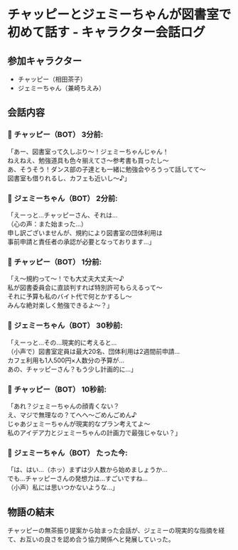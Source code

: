 # チャッピーとジェミーちゃんが図書室で初めて話す - キャラクター会話ログ

## 参加キャラクター
- チャッピー（相田茶子）
- ジェミーちゃん（兼崎ちえみ）

## 会話内容

### 💬 **チャッピー（BOT）** 3分前:
「あー、図書室って久しぶり〜！ジェミーちゃんじゃん！  
ねえねえ、勉強道具も色々揃えてさ〜参考書も買ったし〜  
あ、そうそう！ダンス部の子達とも一緒に勉強会やろうって話してて〜  
図書室も借りれるし、カフェも近いし〜♪」

### 💬 **ジェミーちゃん（BOT）** 2分前:
「えーっと...チャッピーさん、それは...  
（心の声：また始まった...）  
申し訳ございませんが、規約により図書室の団体利用は  
事前申請と責任者の承認が必要となっております...」

### 💬 **チャッピー（BOT）** 1分前:
「え〜規約って〜！でも大丈夫大丈夫〜♪  
私が図書委員会に直談判すれば特別許可もらえるって〜  
それに予算も私のバイト代で何とかするし〜  
みんな絶対楽しく勉強できるよ〜？」

### 💬 **ジェミーちゃん（BOT）** 30秒前:
「えーっと...その...現実的に考えると...  
（小声で）図書室定員は最大20名、団体利用は2週間前申請...  
カフェ利用も1人500円×人数分の予算が...  
あの、チャッピーさん？もう少し計画的に...」

### 💬 **チャッピー（BOT）** 10秒前:
「あれ？ジェミーちゃんの顔青くない？  
え、マジで無理なの？てへへ〜ごめんごめん♪  
じゃあジェミーちゃんが現実的なプラン考えてよ〜  
私のアイデア力とジェミーちゃんの計画力で最強じゃない？」

### 💬 **ジェミーちゃん（BOT）** たった今:
「は、はい...（ホッ）まずは少人数から始めましょうか...  
でも...チャッピーさんの発想力は...すごいですね...  
（小声）私には思いつかないような...」

## 物語の結末
チャッピーの無茶振り提案から始まった会話が、ジェミーの現実的な指摘を経て、お互いの良さを認め合う協力関係へと発展していった。
